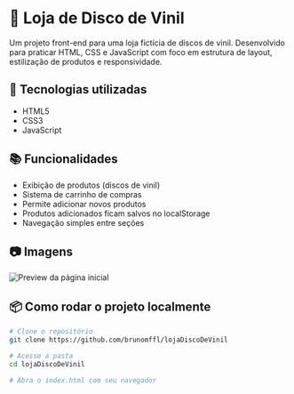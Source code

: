 # 🎵 Loja de Disco de Vinil

Um projeto front-end para uma loja fictícia de discos de vinil. Desenvolvido para praticar HTML, CSS e JavaScript com foco em estrutura de layout, estilização de produtos e responsividade.

## 🚀 Tecnologias utilizadas

- HTML5
- CSS3
- JavaScript

## 📚 Funcionalidades

- Exibição de produtos (discos de vinil)
- Sistema de carrinho de compras
- Permite adicionar novos produtos
- Produtos adicionados ficam salvos no localStorage
- Navegação simples entre seções

## 📷 Imagens

![Preview da página inicial](./images/gifDoProjeto.gif) 

## 📦 Como rodar o projeto localmente

```bash
# Clone o repositório
git clone https://github.com/brunomffl/lojaDiscoDeVinil

# Acesse a pasta
cd lojaDiscoDeVinil

# Abra o index.html com seu navegador
